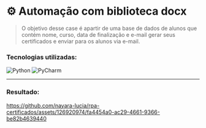 # ⚙️ Automação com biblioteca docx

> O objetivo desse case é apartir de uma base de dados de alunos que contém nome, curso, data de finalização e e-mail gerar seus certificados e enviar para os alunos via e-mail.


### Tecnologias utilizadas:

![Python](https://img.shields.io/badge/python-3670A0?style=for-the-badge&logo=python&logoColor=ffdd54)
![PyCharm](https://img.shields.io/badge/pycharm-143?style=for-the-badge&logo=pycharm&logoColor=black&color=black&labelColor=green)

<hr>

### Resultado:



https://github.com/nayara-lucia/rpa-certificados/assets/126920974/fa4454a0-ac29-4661-9366-be82b4639440

